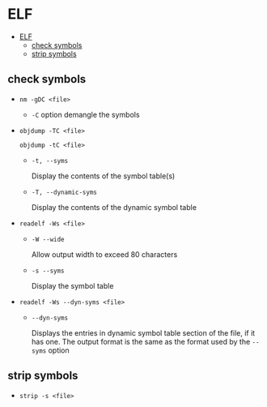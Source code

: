 # ELF

- [ELF](#elf)
  - [check symbols](#check-symbols)
  - [strip symbols](#strip-symbols)

## check symbols

- `nm -gDC <file>`

  - `-C` option demangle the symbols

- `objdump -TC <file>`

  `objdump -tC <file>`

  - `-t, --syms`
    
    Display the contents of the symbol table(s)

  - `-T, --dynamic-syms`

    Display the contents of the dynamic symbol table

- `readelf -Ws <file>`

  - `-W --wide`

    Allow output width to exceed 80 characters

  - `-s --syms`

    Display the symbol table

- `readelf -Ws --dyn-syms <file>`

  - `--dyn-syms`

    Displays the entries in dynamic symbol table section of the file, if it has one. The output format is the same as the format used by the `--syms` option

## strip symbols

- `strip -s <file>`
